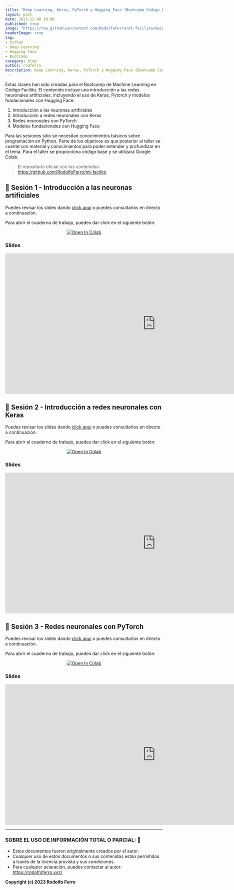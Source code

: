 ```yaml
---
title: "Deep Learning, Keras, PyTorch y Hugging Face (Bootcamp Código Facilito, 2023)"
layout: post
date: 2023-12-08 10:00
published: true
image: "https://raw.githubusercontent.com/RodolfoFerro/ml-facilito/main/assets/banner.png"
headerImage: true
tag:
- Python
- Deep Learning
- Hugging Face
- Bootcamp
category: blog
author: rodferro
description: Deep Learning, Keras, PyTorch y Hugging Face (Bootcamp Código Facilito, 2023)
---
```


Estas clases han sido creadas para el Bootcamp de Machine Learning en Código Facilito. El contenido incluye una introducción a las redes neuronales artificiales, incluyendo el uso de Keras, Pytorch y modelos fundacionales con Hugging Face:

1. Introducción a las neuronas artificiales
2. Introducción a redes neuronales con Keras
3. Redes neuronales con PyTorch
4. Modelos fundacionales con Hugging Face

Para las sesiones sólo se necesitan conocimientos básicos sobre programación en Python. Parte de los objetivos es que posterior al taller se cuente con material y conocimientos para poder extender y profundizar en el tema. Para el taller se proporciona código base y se utilizará Google Colab.

> El repositorio oficial con los contenidos: https://github.com/RodolfoFerro/ml-facilito


## 👾 Sesión 1 - Introducción a las neuronas artificiales

Puedes revisar los slides dando [click aquí](https://docs.google.com/presentation/d/e/2PACX-1vSTwTVSH3PElOnxo_bEWGPdMYEVXkeIz13yB_Ibu9t5XYLNrmBA9hJiK2NYKNymf0hpbXJNL9G6i3wO/pub?start=false&loop=false&delayms=3000) o puedes consultarlos en directo a continuación.

Para abrir el cuaderno de trabajo, puedes dar click en el siguiente botón:

<center>
  <a href="https://colab.research.google.com/github/RodolfoFerro/ml-facilito/blob/main/notebooks/Deep_Learning_Clase_1.ipynb" target="_blank">
    <img src="https://camo.githubusercontent.com/52feade06f2fecbf006889a904d221e6a730c194/68747470733a2f2f636f6c61622e72657365617263682e676f6f676c652e636f6d2f6173736574732f636f6c61622d62616467652e737667" alt="Open In Colab" data-canonical-src="https://colab.research.google.com/assets/colab-badge.svg">
  </a>
</center>

### Slides

<iframe src="https://docs.google.com/presentation/d/e/2PACX-1vSTwTVSH3PElOnxo_bEWGPdMYEVXkeIz13yB_Ibu9t5XYLNrmBA9hJiK2NYKNymf0hpbXJNL9G6i3wO/embed?start=false&loop=false&delayms=3000" frameborder="0" width="960" height="450" allowfullscreen="true" mozallowfullscreen="true" webkitallowfullscreen="true"></iframe>


## 👾 Sesión 2 - Introducción a redes neuronales con Keras

Puedes revisar los slides dando [click aquí](https://docs.google.com/presentation/d/e/2PACX-1vTtv50C9crDgutRVCZj8szu8rasAZYTC6f_3AT3vXO7Kas-73PDgLQo5qpbcFvDCIODZ7EHgynwCZ42/pub?start=false&loop=false&delayms=3000) o puedes consultarlos en directo a continuación.

Para abrir el cuaderno de trabajo, puedes dar click en el siguiente botón:

<center>
  <a href="https://colab.research.google.com/github/RodolfoFerro/ml-facilito/blob/main/notebooks/Deep_Learning_Clase_2.ipynb" target="_blank">
    <img src="https://camo.githubusercontent.com/52feade06f2fecbf006889a904d221e6a730c194/68747470733a2f2f636f6c61622e72657365617263682e676f6f676c652e636f6d2f6173736574732f636f6c61622d62616467652e737667" alt="Open In Colab" data-canonical-src="https://colab.research.google.com/assets/colab-badge.svg">
  </a>
</center>

### Slides

<iframe src="https://docs.google.com/presentation/d/e/2PACX-1vTtv50C9crDgutRVCZj8szu8rasAZYTC6f_3AT3vXO7Kas-73PDgLQo5qpbcFvDCIODZ7EHgynwCZ42/embed?start=false&loop=false&delayms=3000" frameborder="0" width="960" height="450" allowfullscreen="true" mozallowfullscreen="true" webkitallowfullscreen="true"></iframe>


## 👾 Sesión 3 - Redes neuronales con PyTorch

Puedes revisar los slides dando [click aquí](https://docs.google.com/presentation/d/e/2PACX-1vQjshC4kSfMfRqMf0Y12ZmAGw1XWD2cRRrEAlxBmiK0vsVsSmflWPc10Lqru1aKSQ1k-bPvLN-AOvXo/pub?start=false&loop=false&delayms=3000) o puedes consultarlos en directo a continuación.

Para abrir el cuaderno de trabajo, puedes dar click en el siguiente botón:

<center>
  <a href="https://colab.research.google.com/github/RodolfoFerro/ml-facilito/blob/main/notebooks/Deep_Learning_Clase_3.ipynb" target="_blank">
    <img src="https://camo.githubusercontent.com/52feade06f2fecbf006889a904d221e6a730c194/68747470733a2f2f636f6c61622e72657365617263682e676f6f676c652e636f6d2f6173736574732f636f6c61622d62616467652e737667" alt="Open In Colab" data-canonical-src="https://colab.research.google.com/assets/colab-badge.svg">
  </a>
</center>

### Slides

<iframe src="https://docs.google.com/presentation/d/e/2PACX-1vQjshC4kSfMfRqMf0Y12ZmAGw1XWD2cRRrEAlxBmiK0vsVsSmflWPc10Lqru1aKSQ1k-bPvLN-AOvXo/embed?start=false&loop=false&delayms=3000" frameborder="0" width="960" height="450" allowfullscreen="true" mozallowfullscreen="true" webkitallowfullscreen="true"></iframe>

***

### SOBRE EL USO DE INFORMACIÓN TOTAL O PARCIAL: 🔐
* Estos documentos fueron originalmente creados por el autor.
* Cualquier uso de estos documentos o sus contenidos están permitidos a través de la licencia provista y sus condiciones.
* Para cualquier aclaración, puedes contactar al autor: https://rodolfoferro.xyz/

**Copyright (c) 2023 Rodolfo Ferro**
